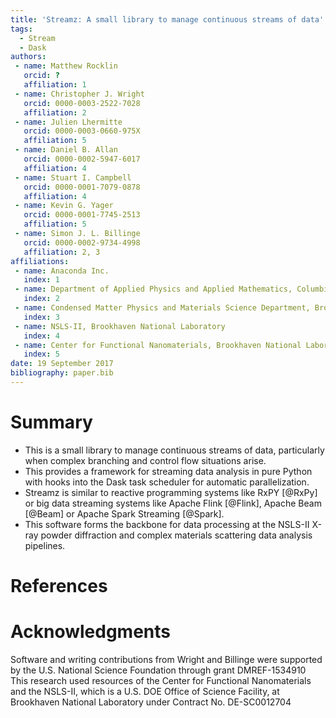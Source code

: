 ```yaml
---
title: 'Streamz: A small library to manage continuous streams of data'
tags:
  - Stream
  - Dask
authors:
 - name: Matthew Rocklin
   orcid: ?
   affiliation: 1
 - name: Christopher J. Wright
   orcid: 0000-0003-2522-7028
   affiliation: 2
 - name: Julien Lhermitte
   orcid: 0000-0003-0660-975X
   affiliation: 5
 - name: Daniel B. Allan
   orcid: 0000-0002-5947-6017
   affiliation: 4
 - name: Stuart I. Campbell
   orcid: 0000-0001-7079-0878
   affiliation: 4
 - name: Kevin G. Yager
   orcid: 0000-0001-7745-2513
   affiliation: 5
 - name: Simon J. L. Billinge
   orcid: 0000-0002-9734-4998
   affiliation: 2, 3
affiliations:
 - name: Anaconda Inc.
   index: 1
 - name: Department of Applied Physics and Applied Mathematics, Columbia University
   index: 2
 - name: Condensed Matter Physics and Materials Science Department, Brookhaven National Laboratory
   index: 3
 - name: NSLS-II, Brookhaven National Laboratory
   index: 4
 - name: Center for Functional Nanomaterials, Brookhaven National Laboratory
   index: 5
date: 19 September 2017
bibliography: paper.bib
---
```


# Summary

- This is a small library to manage continuous streams of data, particularly when complex branching and control flow situations arise. 
- This provides a framework for streaming data analysis in pure Python with hooks into the Dask task scheduler for automatic parallelization.
- Streamz is similar to reactive
programming systems like RxPY [@RxPy] or big
data streaming systems like Apache Flink [@Flink], Apache Beam [@Beam] or Apache Spark Streaming [@Spark].
- This software forms the backbone for data processing at the NSLS-II X-ray powder diffraction and complex materials scattering data analysis pipelines.

# References

# Acknowledgments
Software and writing contributions from Wright and Billinge were supported by the U.S. National Science Foundation through
grant DMREF-1534910
This research used resources of the Center for Functional Nanomaterials and the NSLS-II, which is a U.S. DOE Office of Science Facility, at Brookhaven National Laboratory under Contract No. DE-SC0012704